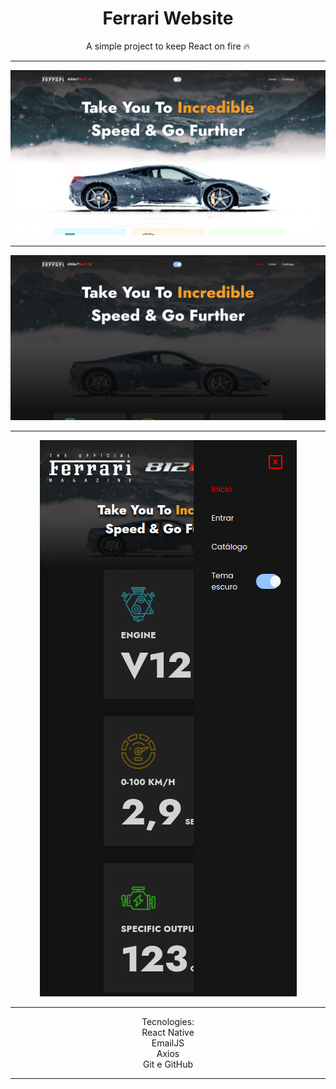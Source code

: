 <h1 align="center">Ferrari Website</h1>

<p align="center">A simple project to keep React on fire 🔥

<p align="center">
<hr>
<img src="./.github/preview1.png" alt="Tela 'Começar' do aplicativo" >
<hr>
<img src="./.github/preview2.png" alt="Tela 'Começar' do aplicativo" >
<hr>
<p align="center"><img src="./.github/preview3.png" alt="Tela 'Começar' do aplicativo" ></p>
</p>

</p>
<hr>
<p align="center">Tecnologies:
<br>React Native
<br>EmailJS
<br>Axios
<br>Git e GitHub</p>
<hr>
